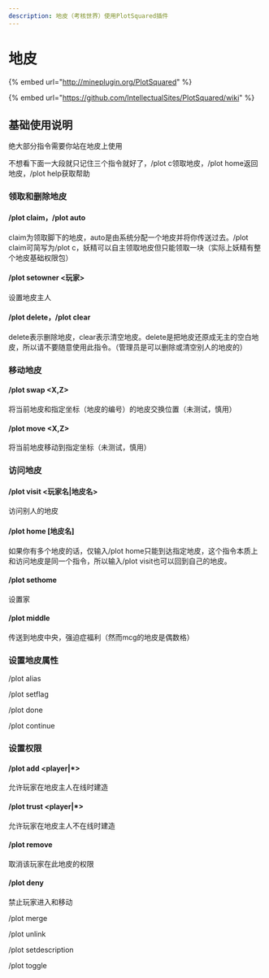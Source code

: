 ```yaml
---
description: 地皮（考核世界）使用PlotSquared插件
---
```


# 地皮

{% embed url="http://mineplugin.org/PlotSquared" %}

{% embed url="https://github.com/IntellectualSites/PlotSquared/wiki" %}

## 基础使用说明

绝大部分指令需要你站在地皮上使用

不想看下面一大段就只记住三个指令就好了，/plot c领取地皮，/plot home返回地皮，/plot help获取帮助

### 领取和删除地皮

#### /plot claim，/plot auto

claim为领取脚下的地皮，auto是由系统分配一个地皮并将你传送过去。/plot claim可简写为/plot c，妖精可以自主领取地皮但只能领取一块（实际上妖精有整个地皮基础权限包）

#### /plot setowner &lt;玩家&gt;

设置地皮主人

#### /plot delete，/plot clear

delete表示删除地皮，clear表示清空地皮。delete是把地皮还原成无主的空白地皮，所以请不要随意使用此指令。（管理员是可以删除或清空别人的地皮的）

### 移动地皮

#### /plot swap &lt;X,Z&gt;

将当前地皮和指定坐标（地皮的编号）的地皮交换位置（未测试，慎用）

#### /plot move &lt;X,Z&gt;

将当前地皮移动到指定坐标（未测试，慎用）

### 访问地皮

#### /plot visit &lt;玩家名\|地皮名&gt;

访问别人的地皮

#### /plot home \[地皮名\]

如果你有多个地皮的话，仅输入/plot home只能到达指定地皮，这个指令本质上和访问地皮是同一个指令，所以输入/plot visit也可以回到自己的地皮。

#### /plot sethome

设置家

#### /plot middle

传送到地皮中央，强迫症福利（然而mcg的地皮是偶数格）

### 设置地皮属性

/plot alias

/plot setflag

/plot done

/plot continue

### 设置权限

#### /plot add &lt;player\|\*&gt;

允许玩家在地皮主人在线时建造

#### /plot trust &lt;player\|\*&gt;

允许玩家在地皮主人不在线时建造

#### /plot remove

取消该玩家在此地皮的权限

#### /plot deny

禁止玩家进入和移动

/plot merge

/plot unlink

/plot setdescription

/plot toggle



